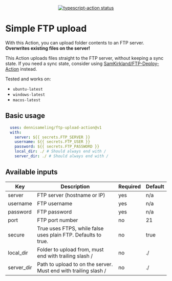 <p align="center">
  <a href="https://github.com/actions/typescript-action/actions"><img alt="typescript-action status" src="https://github.com/actions/typescript-action/workflows/build-test/badge.svg"></a>
</p>

# Simple FTP upload

With this Action, you can upload folder contents to an FTP server. **Overwrites existing files on the server!**

This Action uploads files straight to the FTP server, without keeping a sync state. If you need a sync state, consider using [SamKirkland/FTP-Deploy-Action](https://github.com/marketplace/actions/ftp-deploy) instead.

Tested and works on:
- `ubuntu-latest`
- `windows-latest`
- `macos-latest`

## Basic usage

```YAML
  uses: dennisameling/ftp-upload-action@v1
  with:
    server: ${{ secrets.FTP_SERVER }}
    username: ${{ secrets.FTP_USER }}
    password: ${{ secrets.FTP_PASSWORD }}
    local_dir: ./ # Should always end with /
    server_dir: ./ # Should always end with /
```

## Available inputs

| Key | Description | Required | Default |
| --- | --- | --- | --- |
| server | FTP server (hostname or IP) | yes | n/a |
| username | FTP username | yes | n/a |
| password | FTP password | yes | n/a |
| port | FTP port number | no | 21 |
| secure | True uses FTPS, while false uses plain FTP. Defaults to true. | no | true |
| local_dir | Folder to upload from, must end with trailing slash / | no | ./ |
| server_dir | Path to upload to on the server. Must end with trailing slash / | no | ./ |
